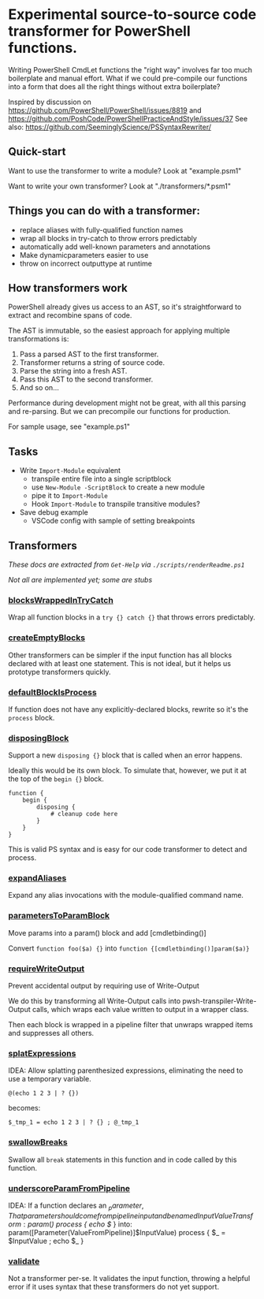 # Experimental source-to-source code transformer for PowerShell functions.

Writing PowerShell CmdLet functions the "right way" involves far too much boilerplate and manual effort.
What if we could pre-compile our functions into a form that does all the right things without extra boilerplate?

Inspired by discussion on https://github.com/PowerShell/PowerShell/issues/8819 and https://github.com/PoshCode/PowerShellPracticeAndStyle/issues/37
See also: https://github.com/SeeminglyScience/PSSyntaxRewriter/

## Quick-start

Want to use the transformer to write a module?  Look at "example.psm1"

Want to write your own transformer?  Look at "./transformers/*.psm1"

## Things you can do with a transformer:

* replace aliases with fully-qualified function names
* wrap all blocks in try-catch to throw errors predictably
* automatically add well-known parameters and annotations
* Make dynamicparameters easier to use
* throw on incorrect outputtype at runtime

## How transformers work

PowerShell already gives us access to an AST, so it's straightforward to extract and recombine spans of
code.

The AST is immutable, so the easiest approach for applying multiple transformations is:
1. Pass a parsed AST to the first transformer.
1. Transformer returns a string of source code.
1. Parse the string into a fresh AST.
1. Pass this AST to the second transformer.
1. And so on...

Performance during development might not be great, with all this parsing and re-parsing.
But we can precompile our functions for production.

For sample usage, see "example.ps1"

## Tasks

* Write `Import-Module` equivalent
    * transpile entire file into a single scriptblock
    * use `New-Module -ScriptBlock` to create a new module
    * pipe it to `Import-Module`
    * Hook `Import-Module` to transpile transitive modules?
* Save debug example
    * VSCode config with sample of setting breakpoints

## Transformers

*These docs are extracted from `Get-Help` via `./scripts/renderReadme.ps1`*

*Not all are implemented yet; some are stubs*

<!--{ "`n" ; ./scripts/getTransformerDocs.ps1 }-->

### [blocksWrappedInTryCatch](./transformers/blocksWrappedInTryCatch.psm1)

Wrap all function blocks in a `try {} catch {}` that throws errors predictably.

### [createEmptyBlocks](./transformers/createEmptyBlocks.psm1)

Other transformers can be simpler if the input function has all blocks declared with at least one statement.
This is not ideal, but it helps us prototype transformers quickly.

### [defaultBlockIsProcess](./transformers/defaultBlockIsProcess.psm1)

If function does not have any explicitly-declared blocks, rewrite so it's the `process` block.

### [disposingBlock](./transformers/disposingBlock.psm1)

Support a new `disposing {}` block that is called when an error happens.

Ideally this would be its own block.  To simulate that, however, we put it at the top of the `begin {}` block.

    function {
        begin {
            disposing {
                # cleanup code here
            }
        }
    }

This is valid PS syntax and is easy for our code transformer to detect and process.

### [expandAliases](./transformers/expandAliases.psm1)

Expand any alias invocations with the module-qualified command name.

### [parametersToParamBlock](./transformers/parametersToParamBlock.psm1)

Move params into a param() block and add [cmdletbinding()]

Convert `function foo($a) {}` into `function {[cmdletbinding()]param($a)}`

### [requireWriteOutput](./transformers/requireWriteOutput.psm1)

Prevent accidental output by requiring use of Write-Output

We do this by transforming all Write-Output calls into pwsh-transpiler-Write-Output calls,
which wraps each value written to output in a wrapper class.

Then each block is wrapped in a pipeline filter that unwraps wrapped items and suppresses all
others.

### [splatExpressions](./transformers/splatExpressions.psm1)

IDEA:
Allow splatting parenthesized expressions, eliminating the need to use a temporary variable.

    @(echo 1 2 3 | ? {})

becomes:

    $_tmp_1 = echo 1 2 3 | ? {} ; @_tmp_1

### [swallowBreaks](./transformers/swallowBreaks.psm1)

Swallow all `break` statements in this function and in code called by this function.

### [underscoreParamFromPipeline](./transformers/underscoreParamFromPipeline.psm1)

IDEA:
If a function declares an $_ parameter,
That parameter should come from pipeline input and be named InputValue
Transform:
    param($_)
    process { echo $_ }
into:
    param([Parameter(ValueFromPipeline)]$InputValue)
    process { $_ = $InputValue ; echo $_ }

### [validate](./transformers/validate.psm1)

Not a transformer per-se.  It validates the input function,
throwing a helpful error if it uses syntax that these transformers do not yet support.
<!--/-->
